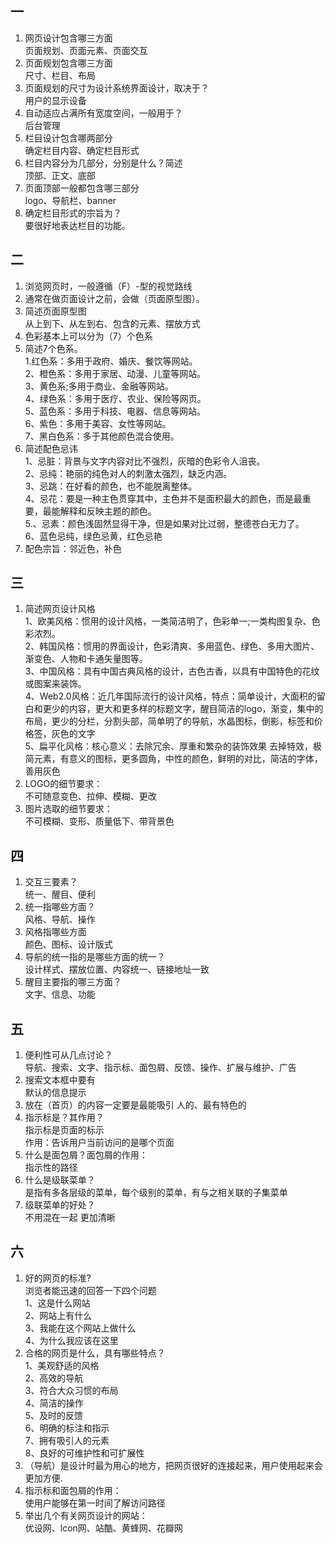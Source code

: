 ## 一
1. 网页设计包含哪三方面  
页面规划、页面元素、页面交互
1. 页面规划包含哪三方面  
尺寸、栏目、布局
1. 页面规划的尺寸为设计系统界面设计，取决于？  
用户的显示设备
1. 自动适应占满所有宽度空间，一般用于？  
后台管理
1. 栏目设计包含哪两部分  
确定栏目内容、确定栏目形式
1. 栏目内容分为几部分，分别是什么？简述  
顶部、正文、底部
1. 页面顶部一般都包含哪三部分  
logo、导航栏、banner
1. 确定栏目形式的宗旨为？  
要很好地表达栏目的功能。
## 二
1. 浏览网页时，一般遵循（F）-型的视觉路线  
1. 通常在做页面设计之前，会做（页面原型图）。
1. 简述页面原型图  
从上到下、从左到右、包含的元素、摆放方式
1. 色彩基本上可以分为（7）个色系
1. 简述7个色系。  
1.红色系：多用于政府、婚庆、餐饮等网站。  
2、橙色系：多用于家居、动漫、儿童等网站。  
3、黄色系;多用于商业、金融等网站。  
4、绿色系：多用于医疗、农业、保险等网页。  
5、蓝色系：多用于科技、电器、信息等网站。  
6、紫色：多用于美容、女性等网站。  
7、黑白色系：多于其他颜色混合使用。
1. 简述配色忌讳  
1、忌脏：背景与文字内容对比不强烈，灰暗的色彩令人沮丧。  
2、忌纯：艳丽的纯色对人的刺激太强烈，缺乏内涵。  
3、忌跳：在好看的颜色，也不能脱离整体。  
4、忌花：要是一种主色贯穿其中，主色并不是面积最大的颜色，而是最重要，最能解释和反映主题的颜色。  
5.、忌素：颜色浅固然显得干净，但是如果对比过弱，整德苍白无力了。  
6、蓝色忌纯，绿色忌黄，红色忌艳  
1. 配色宗旨：邻近色，补色
## 三

1. 简述网页设计风格  
1、欧美风格：惯用的设计风格，一类简洁明了，色彩单一;一类构图复杂、色彩浓烈。  
2、韩国风格：惯用的界面设计，色彩清爽、多用蓝色、绿色、多用大图片、渐变色、人物和卡通矢量图等。  
3、中国风格：具有中国古典风格的设计，古色古香，以具有中国特色的花纹或图案来装饰。  
4、Web2.0风格：近几年国际流行的设计风格，特点：简单设计，大面积的留白和更少的内容，更大和更多样的标题文字，醒目简洁的logo，渐变，集中的布局，更少的分栏，分割头部，简单明了的导航，水晶图标，倒影，标签和价格签，灰色的文字  
5、扁平化风格：核心意义：去除冗余、厚重和繁杂的装饰效果 去掉特效，极简元素，有意义的图标，更多圆角，中性的颜色，鲜明的对比，简洁的字体，善用灰色  
1. LOGO的细节要求：  
不可随意变色、拉伸、模糊、更改
1. 图片选取的细节要求：  
不可模糊、变形、质量低下、带背景色
## 四
1. 交互三要素？  
统一、醒目、便利
1. 统一指哪些方面？  
风格、导航、操作
1. 风格指哪些方面  
颜色、图标、设计版式
1. 导航的统一指的是哪些方面的统一？    
设计样式、摆放位置、内容统一、链接地址一致
1. 醒目主要指的哪三方面？  
文字、信息、功能
## 五
1. 便利性可从几点讨论？  
导航、搜索、文字、指示标、面包屑、反馈、操作、扩展与维护、广告
1. 搜索文本框中要有  
默认的信息提示
1. 放在（首页）的内容一定要是最能吸引  人的、最有特色的  
1. 指示标是？其作用？  
指示标是页面的标示  
作用：告诉用户当前访问的是哪个页面
1. 什么是面包屑？面包屑的作用：  
指示性的路径
1. 什么是级联菜单？  
是指有多各层级的菜单，每个级别的菜单，有与之相关联的子集菜单
1. 级联菜单的好处？  
不用混在一起 更加清晰
## 六
1. 好的网页的标准?  
浏览者能迅速的回答一下四个问题  
1、这是什么网站  
2、网站上有什么  
3、我能在这个网站上做什么  
4、为什么我应该在这里
1. 合格的网页是什么，具有哪些特点？  
1、美观舒适的风格  
2、高效的导航  
3、符合大众习惯的布局  
4、简洁的操作  
5、及时的反馈  
6、明确的标注和指示  
7、拥有吸引人的元素  
8、良好的可维护性和可扩展性
1. （导航）是设计时最为用心的地方，把网页很好的连接起来，用户使用起来会更加方便.
1. 指示标和面包屑的作用：  
使用户能够在第一时间了解访问路径
1. 举出几个有关网页设计的网站：  
优设网、lcon网、站酷、黄蜂网、花瓣网
